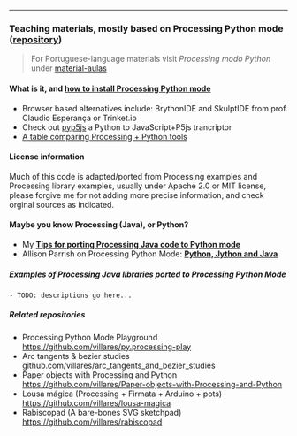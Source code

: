 <div></div>

---

### Teaching materials, mostly based on Processing Python mode ([repository](https://github.com/villares/processing-python))

> For Portuguese-language materials visit *Processing modo Python* under [material-aulas](https://abav.lugaralgum.com/material-aulas)

#### What is it, and [**how to install Processing Python mode**](https://abav.lugaralgum.com/como-instalar-o-processing-modo-python/index-EN.html)

- Browser based alternatives include: BrythonIDE and SkulptIDE from prof. Claudio Esperança or Trinket.io
- Check out [pyp5js](github.com/berinhard/pyp5js) a Python to JavaScript+P5js trancriptor
- [A table comparing Processing + Python tools](https://github.com/villares/Resources-for-teaching-programming)

#### License information

Much of this code is adapted/ported from Processing examples and Processing library examples, usually under Apache 2.0 or MIT license, please forgive me for not adding more precise information, and check orginal sources as indicated. 

#### Maybe you know Processing (Java), or Python?

-  My [**Tips for porting Processing Java code to Python mode**](https://abav.lugaralgum.com/py.processing-play/java_to_python.html)
-  Allison Parrish on Processing Python Mode: [**Python, Jython and Java**](http://py.processing.org/tutorials/python-jython-java/)

##### Examples of Processing Java libraries ported to Processing Python Mode

	- TODO: descriptions go here...

##### Related repositories

- Processing Python Mode Playground https://github.com/villares/py.processing-play
- Arc tangents & bezier studies github.com/villares/arc_tangents_and_bezier_studies
- Paper objects with Processing and Python https://github.com/villares/Paper-objects-with-Processing-and-Python
- Lousa mágica (Processing + Firmata + Arduino + pots) https://github.com/villares/lousa-magica
- Rabiscopad (A bare-bones SVG sketchpad) https://github.com/villares/rabiscopad
